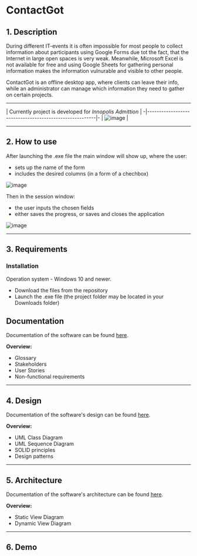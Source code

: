 # ContactGot

## 1. Description
During different IT-events it is often impossible for most people to collect information about participants using Google Forms due tot the fact, that the Internet in large open spaces is very weak. Meanwhile, Microsoft Excel is not available for free and using Google Sheets for gathering personal information makes the information vulnurable and visible to other people.

ContactGot is an offline desktop app, where clients can leave their info, while an administrator can manage which information they need to gather on certain projects.

____________________________

 | Currently project is developed for _Innopolis Admittion_ |
-|--------------------------------------------------------|-
| ![image](https://user-images.githubusercontent.com/69856251/136701231-57a6068a-47bd-4884-8d24-d902d69ffd5e.png) | 

_______________________________________________

## 2. How to use

After launching the .exe file the main window will show up, where the user:
* sets up the name of the form 
* includes the desired columns (in a form of a chechbox)

![image](https://user-images.githubusercontent.com/69856251/135715416-81aff08c-9802-4864-8d2b-5e2c2baf38a9.png)

Then in the session window:
* the user inputs the chosen fields
* either saves the progress, or saves and closes the application

![image](https://user-images.githubusercontent.com/69856251/135715426-94a3d7ec-d81b-4e7b-96dd-fb59e78e9931.png)
_________________________________________

## 3. Requirements 

### Installation

Operation system - Windows 10 and newer.

* Download the files from the repository
* Launch the .exe file (the project folder may be located in your Downloads folder)

## Documentation

Documentation of the software can be found [here](https://github.com/TheCoolestMango/ContactGot/blob/main/Documentation/Artifacts.md).

**Overview:**
* Glossary
* Stakeholders
* User Stories
* Non-functional requirements
_________________________________________

## 4. Design

Documentation of the software's design can be found [here](https://github.com/TheCoolestMango/ContactGot/blob/main/Documentation/Design.md).

**Overview:**
* UML Class Diagram
* UML Sequence Diagram
* SOLID principles
* Design patterns
_________________________________________

## 5. Architecture

Documentation of the software's architecture can be found [here](https://github.com/TheCoolestMango/ContactGot/blob/main/Documentation/Architecture.md).

**Overview:**
* Static View Diagram
* Dynamic View Diagram

__________________________________

## 6. Demo
